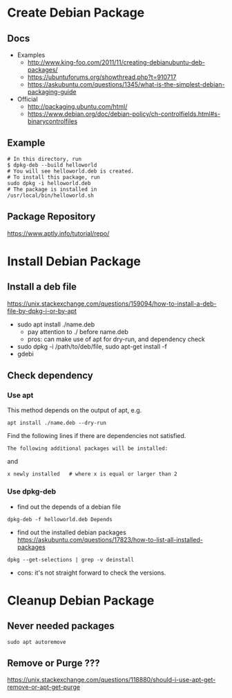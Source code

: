 # Create Debian Package
## Docs
* Examples
  * http://www.king-foo.com/2011/11/creating-debianubuntu-deb-packages/
  * https://ubuntuforums.org/showthread.php?t=910717
  * https://askubuntu.com/questions/1345/what-is-the-simplest-debian-packaging-guide
* Official
  * http://packaging.ubuntu.com/html/
  * https://www.debian.org/doc/debian-policy/ch-controlfields.html#s-binarycontrolfiles
## Example
```
# In this directory, run
$ dpkg-deb --build helloworld
# You will see helloworld.deb is created.
# To install this package, run
sudo dpkg -i helloworld.deb
# The package is installed in
/usr/local/bin/helloworld.sh
```

## Package Repository
https://www.aptly.info/tutorial/repo/

# Install Debian Package

## Install a deb file
https://unix.stackexchange.com/questions/159094/how-to-install-a-deb-file-by-dpkg-i-or-by-apt
* sudo apt install ./name.deb 
  * pay attention to ./ before name.deb
  * pros: can make use of apt for dry-run, and dependency check
* sudo dpkg -i /path/to/deb/file, sudo apt-get install -f
* gdebi


## Check dependency
### Use apt
This method depends on the output of apt, e.g.
```
apt install ./name.deb --dry-run
```
Find the following lines if there are dependencies not satisfied.
```
The following additional packages will be installed:
```
and
```
x newly installed   # where x is equal or larger than 2
```

### Use dpkg-deb
* find out the depends of a debian file
```
dpkg-deb -f helloworld.deb Depends
```
* find out the installed debian packages
https://askubuntu.com/questions/17823/how-to-list-all-installed-packages
```
dpkg --get-selections | grep -v deinstall
```
* cons: it's not straight forward to check the versions.

# Cleanup Debian Package
## Never needed packages
```
sudo apt autoremove
```
## Remove or Purge ???
https://unix.stackexchange.com/questions/118880/should-i-use-apt-get-remove-or-apt-get-purge
